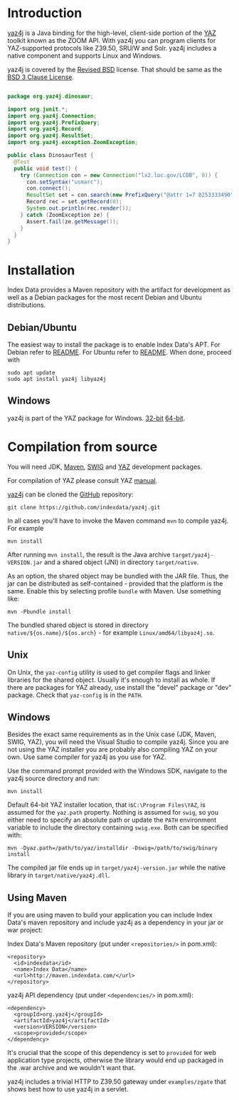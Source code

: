# Introduction

[yaz4j] is a Java binding for the
high-level, client-side portion of the [YAZ] toolkit known as the ZOOM API.
With yaz4j you can program clients for YAZ-supported protocols like Z39.50,
SRU/W and Solr. yaz4j includes a native component and supports Linux
and Windows.

yaz4j is covered by the
[Revised BSD](http://www.indexdata.com/licences/revised-bsd) license.
That should be same as the
[BSD 3 Clause License](http://opensource.org/licenses/BSD-3-Clause).


```java

package org.yaz4j.dinosaur;

import org.junit.*;
import org.yaz4j.Connection;
import org.yaz4j.PrefixQuery;
import org.yaz4j.Record;
import org.yaz4j.ResultSet;
import org.yaz4j.exception.ZoomException;

public class DinosaurTest {
  @Test
  public void test() {
    try (Connection con = new Connection("lx2.loc.gov/LCDB", 0)) {
      con.setSyntax("usmarc");
      con.connect();
      ResultSet set = con.search(new PrefixQuery("@attr 1=7 0253333490"));
      Record rec = set.getRecord(0);
      System.out.println(rec.render());
    } catch (ZoomException ze) {
      Assert.fail(ze.getMessage());
    }
  }
}

```

# Installation

Index Data provides a Maven repository with the artifact
for development as well as a Debian packages for the most
recent Debian and Ubuntu distributions.

## Debian/Ubuntu

The easiest way to install the package is to enable Index Data's
APT. For Debian refer to
[README](http://ftp.indexdata.dk/pub/yaz4j/debian/README).
For Ubuntu refer to
[README](http://ftp.indexdata.dk/pub/yaz4j/ubuntu/README).
When done, proceed with

    sudo apt update
    sudo apt install yaz4j libyaz4j

## Windows

yaz4j is part of the YAZ package for Windows.
[32-bit](http://ftp.indexdata.dk/pub/yaz/win32/)
[64-bit](http://ftp.indexdata.dk/pub/yaz/win64/).

# Compilation from source

You will need JDK, [Maven](https://maven.apache.org),
[SWIG](http://swig.org) and [YAZ] development packages.

For compilation of YAZ please consult YAZ [manual].

[yaz4j] can be cloned the [GitHub][yaz4jgithub] repository:

    git clone https://github.com/indexdata/yaz4j.git

In all cases you'll have to invoke the Maven command `mvn` to
compile yaz4j. For example

    mvn install

After running `mvn install`, the result is the Java
archive `target/yaz4j-VERSION.jar` and a shared object (JNI) in
directory `target/native`.

As an option, the shared object may be bundled with the JAR file.
Thus, the jar can be distributed as self-contained - provided that the
platform is the same. Enable this by selecting profile `bundle` with
Maven. Use something like:

    mvn -Pbundle install

The bundled shared object is stored in directory
`native/${os.name}/${os.arch}`  - for example `Linux/amd64/libyaz4j.so`.

## Unix

On Unix, the `yaz-config` utility is used to get compiler flags and
linker libraries for the shared object. Usually it's enough
to install as whole. If there are packages for YAZ already, use
install the "devel" package or "dev" package. Check that `yaz-config`
is in the `PATH`.

## Windows

Besides the exact same requirements as in the Unix case (JDK, Maven, SWIG,
YAZ), you will need the Visual Studio to compile yaz4j. Since you
are not using the YAZ installer you are probably also compiling YAZ
on your own. Use same compiler for yaz4j as you use for YAZ.

Use the command prompt provided with the Windows SDK, navigate to the yaz4j
source directory and run:

    mvn install

Default 64-bit YAZ installer location, that is`C:\Program Files\YAZ`,
is assumed for the `yaz.path` property. Nothing is assumed for `swig`, 
so you either need to specify an absolute path or update the `PATH` 
environment variable to include the directory containing 
`swig.exe`. Both can be specified with:

    mvn -Dyaz.path=/path/to/yaz/installdir -Dswig=/path/to/swig/binary install

The compiled jar file ends up in `target/yaz4j-version.jar` while the
native library in `target/native/yaz4j.dll`.

## Using Maven

If you are using maven to build your application you can include Index Data's
maven repository and include yaz4j as a dependency in your jar or war project:

Index Data's Maven repository (put under `<repositories/>` in pom.xml):

    <repository>
      <id>indexdata</id>
      <name>Index Data</name>
      <url>http://maven.indexdata.com/</url>
    </repository>

yaz4j API dependency (put under `<dependencies/>` in pom.xml):

    <dependency>
      <groupId>org.yaz4j</groupId>
      <artifactId>yaz4j</artifactId>
      <version>VERSION</version>
      <scope>provided</scope>
    </dependency>

It's crucial that the scope of this dependency is set to `provided` for web
application type projects, otherwise the library would end up packaged in 
the .war archive and we wouldn't want that.

yaz4j includes a trivial HTTP to Z39.50 gateway under `examples/zgate` that shows
best how to use yaz4j in a servlet.

[yaz4j]: https://www.indexdata.com/yaz4j

[yaz4jgithub]: https://github.com/indexdata/yaz4j

[YAZ]: http://www.indexdata.com/yaz "YAZ"

[manual]: http://www.indexdata.com/yaz/doc/installation.html



